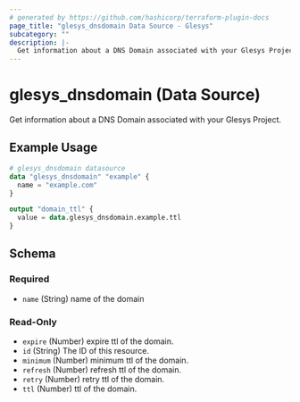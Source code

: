 ```yaml
---
# generated by https://github.com/hashicorp/terraform-plugin-docs
page_title: "glesys_dnsdomain Data Source - Glesys"
subcategory: ""
description: |-
  Get information about a DNS Domain associated with your Glesys Project.
---
```


# glesys_dnsdomain (Data Source)

Get information about a DNS Domain associated with your Glesys Project.

## Example Usage

```terraform
# glesys_dnsdomain datasource
data "glesys_dnsdomain" "example" {
  name = "example.com"
}

output "domain_ttl" {
  value = data.glesys_dnsdomain.example.ttl
}
```

<!-- schema generated by tfplugindocs -->
## Schema

### Required

- `name` (String) name of the domain

### Read-Only

- `expire` (Number) expire ttl of the domain.
- `id` (String) The ID of this resource.
- `minimum` (Number) minimum ttl of the domain.
- `refresh` (Number) refresh ttl of the domain.
- `retry` (Number) retry ttl of the domain.
- `ttl` (Number) ttl of the domain.
